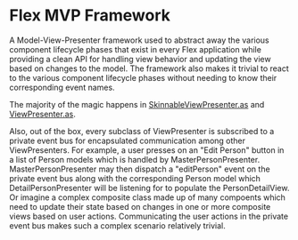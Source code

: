 Flex MVP Framework
==================

A Model-View-Presenter framework used to abstract away the various component lifecycle phases that exist in every Flex application while providing a clean API for handling view behavior and updating the view based on changes to the model. The framework also makes it trivial to react to the various component lifecycle phases without needing to know their corresponding event names.

The majority of the magic happens in [SkinnableViewPresenter.as](https://github.com/matthewzimmer/mvp-framework/blob/master/src/main/flex/com/braindumprelief/framework/mvp/presenter/SkinnableViewPresenter.as) and [ViewPresenter.as](https://github.com/matthewzimmer/mvp-framework/blob/master/src/main/flex/com/braindumprelief/framework/mvp/presenter/ViewPresenter.as).

Also, out of the box, every subclass of ViewPresenter is subscribed to a private event bus for encapsulated communication among other ViewPresenters. For example, a user presses on an "Edit Person" button in a list of Person models which is handled by MasterPersonPresenter. MasterPersonPresenter may then dispatch a "editPerson" event on the private event bus along with the corresponding Person model which DetailPersonPresenter will be listening for to populate the PersonDetailView. Or imagine a complex composite class made up of many compoents which need to update their state based on changes in one or more composite views based on user actions. Communicating the user actions in the private event bus makes such a complex scenario relatively trivial.
